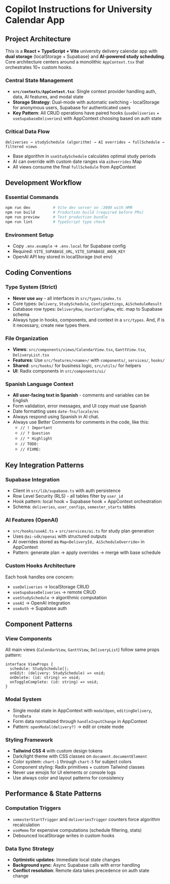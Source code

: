 # Copilot Instructions for University Calendar App

## Project Architecture

This is a **React + TypeScript + Vite** university delivery calendar app with **dual storage** (localStorage + Supabase) and **AI-powered study scheduling**. Core architecture centers around a monolithic `AppContext.tsx` that orchestrates 10+ custom hooks.

### Central State Management
- **`src/contexts/AppContext.tsx`**: Single context provider handling auth, data, AI features, and modal state
- **Storage Strategy**: Dual-mode with automatic switching - localStorage for anonymous users, Supabase for authenticated users
- **Key Pattern**: All CRUD operations have paired hooks (`useDeliveries` + `useSupabaseDeliveries`) with AppContext choosing based on auth state

### Critical Data Flow
```
deliveries → studySchedule (algorithm) → AI overrides → fullSchedule → filtered views
```
- Base algorithm in `useStudySchedule` calculates optimal study periods
- AI can override with custom date ranges via `aiOverrides` Map
- All views consume the final `fullSchedule` from AppContext

## Development Workflow

### Essential Commands
```bash
npm run dev          # Vite dev server on :3000 with HMR
npm run build        # Production build (required before PRs)
npm run preview      # Test production bundle
npm run lint         # TypeScript type check
```

### Environment Setup
- Copy `.env.example` → `.env.local` for Supabase config
- Required: `VITE_SUPABASE_URL`, `VITE_SUPABASE_ANON_KEY`
- OpenAI API key stored in localStorage (not env)

## Coding Conventions

### Type System (Strict)
- **Never use `any`** - all interfaces in `src/types/index.ts`
- Core types: `Delivery`, `StudySchedule`, `ConfigSettings`, `AiScheduleResult`
- Database row types: `DeliveryRow`, `UserConfigRow`, etc. map to Supabase schema
- Always type in hooks, components, and context in a `src/types`. And, if is it necessary, create new types there.

### File Organization
- **Views**: `src/components/views/CalendarView.tsx`, `GanttView.tsx`, `DeliveryList.tsx`
- **Features**: Use `src/features/<name>/` with `components/`, `services/`, `hooks/`
- **Shared**: `src/hooks/` for business logic, `src/utils/` for helpers
- **UI**: Radix components in `src/components/ui/`

### Spanish Language Context
- **All user-facing text in Spanish** - comments and variables can be English
- Form validation, error messages, and UI copy must use Spanish
- Date formatting uses `date-fns/locale/es`
- Always respond using Spanish in AI chat.
- Always use Better Comments for comments in the code, like this:
  - `// ! Important`
  - `// ? Question`
  - `// * Highlight`
  - `// TODO:`
  - `// FIXME:`

## Key Integration Patterns

### Supabase Integration
- Client in `src/lib/supabase.ts` with auth persistence
- Row Level Security (RLS) - all tables filter by `user_id`
- Hook pattern: local hook + Supabase hook + AppContext orchestration
- Schema: `deliveries`, `user_configs`, `semester_starts` tables

### AI Features (OpenAI)
- `src/hooks/useAI.ts` + `src/services/ai.ts` for study plan generation
- Uses `@ai-sdk/openai` with structured outputs
- AI overrides stored as `Map<DeliveryId, AiScheduleOverride>` in AppContext
- Pattern: generate plan → apply overrides → merge with base schedule

### Custom Hooks Architecture
Each hook handles one concern:
- `useDeliveries` → localStorage CRUD
- `useSupabaseDeliveries` → remote CRUD  
- `useStudySchedule` → algorithmic computation
- `useAI` → OpenAI integration
- `useAuth` → Supabase auth

## Component Patterns

### View Components
All main views (`CalendarView`, `GanttView`, `DeliveryList`) follow same props pattern:
```tsx
interface ViewProps {
  schedule: StudySchedule[];
  onEdit: (delivery: StudySchedule) => void;
  onDelete: (id: string) => void;
  onToggleComplete: (id: string) => void;
}
```

### Modal System
- Single modal state in AppContext with `modalOpen`, `editingDelivery`, `formData`
- Form data normalized through `handleInputChange` in AppContext
- Pattern: `openModal(delivery?)` → edit or create mode

### Styling Framework
- **Tailwind CSS 4** with custom design tokens
- Dark/light theme with CSS classes on `document.documentElement`
- Color system: `chart-1` through `chart-5` for subject colors
- Component styling: Radix primitives + custom Tailwind classes
- Never use emojis for UI elements or console logs
- Use always color and layout patterns for consistency

## Performance & State Patterns

### Computation Triggers
- `semesterStartTrigger` and `deliveriesTrigger` counters force algorithm recalculation
- `useMemo` for expensive computations (schedule filtering, stats)
- Debounced localStorage writes in custom hooks

### Data Sync Strategy
- **Optimistic updates**: Immediate local state changes
- **Background sync**: Async Supabase calls with error handling
- **Conflict resolution**: Remote data takes precedence on auth state change